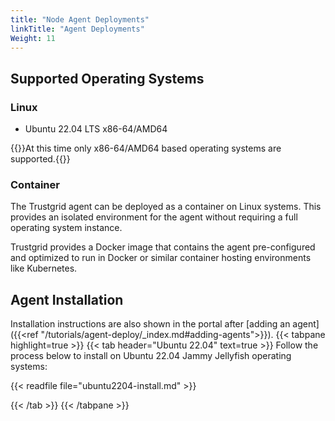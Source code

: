 ```yaml
---
title: "Node Agent Deployments"
linkTitle: "Agent Deployments"
Weight: 11
---
```




## Supported Operating Systems

### Linux 

- Ubuntu 22.04 LTS x86-64/AMD64

{{<alert color="info">}}At this time only x86-64/AMD64 based operating systems are supported.{{</alert>}}

### Container
The Trustgrid agent can be deployed as a container on Linux systems. This provides an isolated environment for the agent without requiring a full operating system instance. 

Trustgrid provides a Docker image that contains the agent pre-configured and optimized to run in Docker or similar container hosting environments like Kubernetes.

## Agent Installation
Installation instructions are also shown in the portal after [adding an agent]({{<ref "/tutorials/agent-deploy/_index.md#adding-agents">}}).
{{< tabpane highlight=true >}}
{{< tab header="Ubuntu 22.04" text=true >}}
Follow the process below to install on Ubuntu 22.04 Jammy Jellyfish operating systems:

{{< readfile file="ubuntu2204-install.md" >}}

{{< /tab >}}
{{< /tabpane >}}


